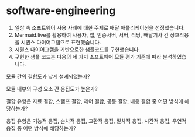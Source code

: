 # software-engineering

1. 일상 속 소프트웨어 사용 사례에 대한 주제로 배달 애플리케이션을 선정했습니다.
2. Mermaid.live를 활용하여 사용자, 앱, 인증서버, 서버, 식당, 배달기사 간 상호작용을 시퀀스 다이어그램으로 표현했습니다.
3. 시퀀스 다이어그램을 기반으로한 샘플코드를 구현했습니다.
4. 구현한 샘플 코드는 다음의 네 가지 소프트웨어 모듈 평가 기준에 따라 분석하였습니다.

모듈 간의 결합도가 낮게 설계되었는가?

모듈 내부의 구성 요소 간 응집도가 높은가?

결합 유형은 자료 결합, 스탬프 결합, 제어 결합, 공통 결합, 내용 결합 중 어떤 방식에 해당하는가?

응집 유형은 기능적 응집, 순차적 응집, 교환적 응집, 절차적 응집, 시간적 응집, 우연적 응집 중 어떤 방식에 해당하는가?

